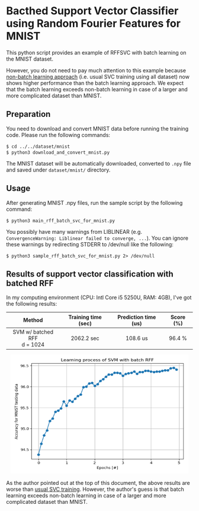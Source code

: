 # Bacthed Support Vector Classifier using Random Fourier Features for MNIST

This python script provides an example of RFFSVC with batch learning on the MNIST dataset.

However, you do not need to pay much attention to this example because
[non-batch learning approach](../rff_svc_for_mnist/README.md)
(i.e. usual SVC training using all dataset) now shows higher performance than the batch learning approach.
We expect that the batch learning exceeds non-batch learning in case of a larger and more complicated dataset than MNIST.


## Preparation

You need to download and convert MNIST data before running the training code.
Please run the following commands:

```console
$ cd ../../dataset/mnist
$ python3 download_and_convert_mnist.py
```

The MNIST dataset will be automatically downloaded, converted to `.npy` file
and saved under `dataset/mnist/` directory.


## Usage

After generating MNIST .npy files, run the sample script by the following command:

```console
$ python3 main_rff_batch_svc_for_mnist.py
```

You possibly have many warnings from LIBLINEAR (e.g. `ConvergenceWarning: Liblinear failed to converge, ...`).
You can ignore these warnings by redirecting STDERR to /dev/null like the following:

```console
$ python3 sample_rff_batch_svc_for_mnist.py 2> /dev/null
```


## Results of support vector classification with batched RFF

In my computing environment (CPU: Intl Core i5 5250U, RAM: 4GB), I've got the following results:

| Method                           | Training time (sec) | Prediction time (us)| Score (%) |
| :------------------------------: | :-----------------: | :-----------------: | :-------: |
| SVM w/ batched RFF <br> d = 1024 | 2062.2 sec          | 108.6 us            | 96.4 %    |

<div align="center">
  <img src="./figure_rff_batch_svc_for_mnist.png" width="480" height="320" alt="Accuracy for each epoch in SVM with batch RFF" />
</div>

As the author pointed out at the top of this document, the above results are worse than [usual SVC training](../rff_svc_for_mnist/README.md).
However, the author's guess is that batch learning exceeds non-batch learning in case of a larger and more complicated dataset than MNIST.

